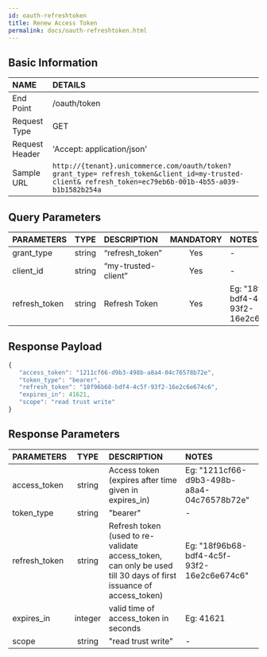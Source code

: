 ```yaml
---
id: oauth-refreshtoken
title: Renew Access Token
permalink: docs/oauth-refreshtoken.html
---
```




## Basic Information

| NAME             | DETAILS                                                                 | 
| :----------------| :---------------------------------------------------------------------  | 
| End Point        | /oauth/token                                                              | 
| Request Type     | GET                                                                     | 
| Request Header   | 'Accept: application/json'                                               | 
| Sample URL       | `http://{tenant}.unicommerce.com/oauth/token?grant_type= refresh_token&client_id=my-trusted-client& refresh_token=ec79eb6b-001b-4b55-a039-b1b1582b254a`


## Query Parameters

|PARAMETERS  |TYPE    |DESCRIPTION             |MANDATORY  |NOTES    |	
|:-----------|:------:|:-----------------------|:---------:|:--------|
| grant_type    | string | “refresh_token”     | Yes | -                                          | 
| client_id     | string | “my-trusted-client” | Yes | -                                          | 
| refresh_token | string | Refresh Token       | Yes | Eg: "18f96b68-bdf4-4c5f-93f2-16e2c6e674c6" | 


   

## Response Payload
```js
{
   "access_token": "1211cf66-d9b3-498b-a8a4-04c76578b72e",
   "token_type": "bearer",
   "refresh_token": "18f96b68-bdf4-4c5f-93f2-16e2c6e674c6",
   "expires_in": 41621,
   "scope": "read trust write"
}
```

## Response Parameters

|PARAMETERS     		|TYPE      |DESCRIPTION	                              |NOTES                    |
|:----------------------|:--------:|:-----------------------------------------|:------------------------| 
| access_token  | string  | Access token (expires after time given in expires_in)                                                             | Eg: "1211cf66-d9b3-498b-a8a4-04c76578b72e" | 
| token_type    | string  | "bearer"                                                                                                          | -                                          | 
| refresh_token | string  | Refresh token (used to re-validate access\_token, can only be used till 30 days of first issuance of access_token) | Eg: "18f96b68-bdf4-4c5f-93f2-16e2c6e674c6" | 
| expires_in    | integer | valid time of access_token in seconds                                                                             | Eg: 41621                                  | 
| scope         | string  | "read trust write"                                                                                                | -                                          | 
 

 
